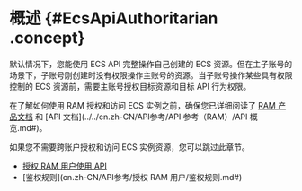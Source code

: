 # 概述 {#EcsApiAuthoritarian .concept}

默认情况下，您能使用 ECS API 完整操作自己创建的 ECS 资源。但在主子账号的场景下，子账号刚创建时没有权限操作主账号的资源。当子账号操作某些具有权限控制的 ECS 资源前，需要主账号授权目标资源和目标 API 行为权限。

在了解如何使用 RAM 授权和访问 ECS 实例之前，确保您已详细阅读了 [RAM 产品文档](../../cn.zh-CN/产品简介/什么是RAM？.md#) 和 [API 文档](../../cn.zh-CN/API参考/API 参考（RAM）/API 概览.md#)。

如果您不需要跨账户授权和访问 ECS 实例资源，您可以跳过此章节。

-   [授权 RAM 用户使用 API](cn.zh-CN/.md#)
-   [鉴权规则](cn.zh-CN/API参考/授权 RAM 用户/鉴权规则.md#)


